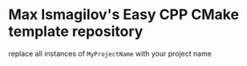 # Max Ismagilov's Easy CPP CMake template repository

replace all instances of `MyProjectName` with your project name